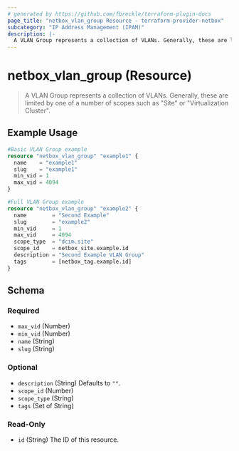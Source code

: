 ```yaml
---
# generated by https://github.com/fbreckle/terraform-plugin-docs
page_title: "netbox_vlan_group Resource - terraform-provider-netbox"
subcategory: "IP Address Management (IPAM)"
description: |-
  A VLAN Group represents a collection of VLANs. Generally, these are limited by one of a number of scopes such as "Site" or "Virtualization Cluster".
---
```


# netbox_vlan_group (Resource)

> A VLAN Group represents a collection of VLANs. Generally, these are limited by one of a number of scopes such as "Site" or "Virtualization Cluster".

## Example Usage

```terraform
#Basic VLAN Group example
resource "netbox_vlan_group" "example1" {
  name    = "example1"
  slug    = "example1"
  min_vid = 1
  max_vid = 4094
}

#Full VLAN Group example
resource "netbox_vlan_group" "example2" {
  name        = "Second Example"
  slug        = "example2"
  min_vid     = 1
  max_vid     = 4094
  scope_type  = "dcim.site"
  scope_id    = netbox_site.example.id
  description = "Second Example VLAN Group"
  tags        = [netbox_tag.example.id]
}
```

<!-- schema generated by tfplugindocs -->
## Schema

### Required

- `max_vid` (Number)
- `min_vid` (Number)
- `name` (String)
- `slug` (String)

### Optional

- `description` (String) Defaults to `""`.
- `scope_id` (Number)
- `scope_type` (String)
- `tags` (Set of String)

### Read-Only

- `id` (String) The ID of this resource.


